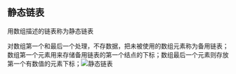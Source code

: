 ## 静态链表

用数组描述的链表称为静态链表

对数组第一个和最后一个处理，不存数据，把未被使用的数组元素称为备用链表；数组第一个元素用来存储备用链表的第一个结点的下标；数组最后一个元素则存放第一个有数值的元素下标；![静态链表](C:\Users\tz\Pictures\数据结构\线性表\静态链表.png)



